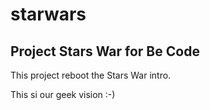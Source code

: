# starwars

## Project Stars War for Be Code

This project reboot the Stars War intro.

This si our geek vision :-)